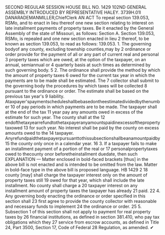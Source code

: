 SECOND REGULAR SESSION
HOUSE BILL NO. 1429
102ND GENERAL ASSEMBLY
INTRODUCED BY REPRESENTATIVE HALEY.
3739H.01I DANARADEMANMILLER,ChiefClerk
AN ACT
To repeal section 139.053, RSMo, and to enact in lieu thereof one new section relating to
interest on late installment payments of property taxes.
Be it enacted by the General Assembly of the state of Missouri, as follows:
Section A. Section 139.053, RSMo, is repealed and one new section enacted in lieu
2 thereof, to be known as section 139.053, to read as follows:
139.053. 1. The governing bodyof any county, excluding township counties,may by
2 ordinance or order provide for the payment of all or any part of current real and personal
3 property taxes which are owed, at the option of the taxpayer, on an annual, semiannual or
4 quarterly basis at such times as determined by such governing body.
5 2. The ordinance shall provide the method by which the amount of property taxes
6 owed for the current tax year in which the payments are to be made shall be estimated. The
7 collector shall submit to the governing body the procedures by which taxes will be collected
8 pursuant to the ordinance or order. The estimate shall be based on the previous tax year's
9 liability. Ataxpayer'spaymentscheduleshallbebasedontheestimatedividedbythenumber
10 of pay periods in which payments are to be made. The taxpayer shall at the end of the tax
11 year pay any amounts owed in excess of the estimate for such year. The county shall at the
12 endofthetaxyearrefundtothetaxpayeranyamountspaidinexcessofthepropertytaxowed
13 for such year. No interest shall be paid by the county on excess amounts owed to the
14 taxpayer. Anyrefundpaidthetaxpayerpursuanttothissubsectionshallbeanamountpaidby
15 the county only once in a calendar year.
16 3. If a taxpayer fails to make an installment payment of a portion of the real or
17 personalpropertytaxes owed to thecounty onor beforetheinstallment duedate, then such
EXPLANATION — Matter enclosed in bold-faced brackets [thus] in the above bill is not enacted and is
intended to be omitted from the law. Matter in bold-face type in the above bill is proposed language.
HB 1429 2
18 county [may] shall charge the taxpayer interest only on the amount of property taxes still
19 owed for that year, which shall include the late installment. No county shall charge a
20 taxpayer interest on any installment amount of property taxes the taxpayer has already
21 paid.
22 4. Any governing body enacting the ordinance or order specified in this section shall
23 first agree to provide the county collector with reasonable and necessary funds to implement
24 the ordinance or order.
25 5. Subsection 1 of this section shall not apply to payment for real property taxes by
26 financial institutions, as defined in section 381.410, who pay tax obligations which they
27 service from escrow accounts, as defined in Title 24, Part 3500, Section 17, Code of Federal
28 Regulation, as amended.
✔